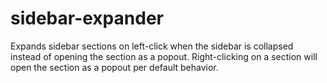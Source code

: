 # sidebar-expander

Expands sidebar sections on left-click when the sidebar is collapsed instead of opening the section as a popout. Right-clicking on a section will open the section as a popout per default behavior.
